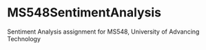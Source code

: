 # MS548SentimentAnalysis
Sentiment Analysis assignment for MS548, University of Advancing Technology
